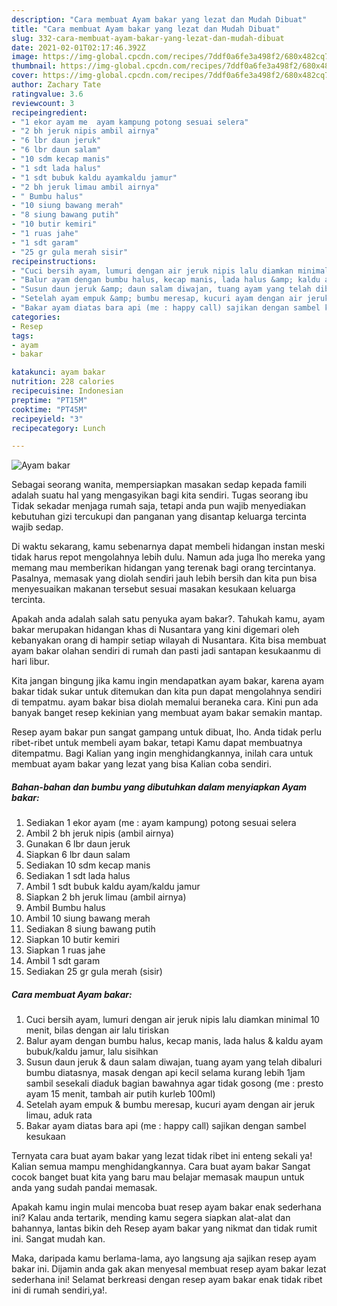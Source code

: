 ```yaml
---
description: "Cara membuat Ayam bakar yang lezat dan Mudah Dibuat"
title: "Cara membuat Ayam bakar yang lezat dan Mudah Dibuat"
slug: 332-cara-membuat-ayam-bakar-yang-lezat-dan-mudah-dibuat
date: 2021-02-01T02:17:46.392Z
image: https://img-global.cpcdn.com/recipes/7ddf0a6fe3a498f2/680x482cq70/ayam-bakar-foto-resep-utama.jpg
thumbnail: https://img-global.cpcdn.com/recipes/7ddf0a6fe3a498f2/680x482cq70/ayam-bakar-foto-resep-utama.jpg
cover: https://img-global.cpcdn.com/recipes/7ddf0a6fe3a498f2/680x482cq70/ayam-bakar-foto-resep-utama.jpg
author: Zachary Tate
ratingvalue: 3.6
reviewcount: 3
recipeingredient:
- "1 ekor ayam me  ayam kampung potong sesuai selera"
- "2 bh jeruk nipis ambil airnya"
- "6 lbr daun jeruk"
- "6 lbr daun salam"
- "10 sdm kecap manis"
- "1 sdt lada halus"
- "1 sdt bubuk kaldu ayamkaldu jamur"
- "2 bh jeruk limau ambil airnya"
- " Bumbu halus"
- "10 siung bawang merah"
- "8 siung bawang putih"
- "10 butir kemiri"
- "1 ruas jahe"
- "1 sdt garam"
- "25 gr gula merah sisir"
recipeinstructions:
- "Cuci bersih ayam, lumuri dengan air jeruk nipis lalu diamkan minimal 10 menit, bilas dengan air lalu tiriskan"
- "Balur ayam dengan bumbu halus, kecap manis, lada halus &amp; kaldu ayam bubuk/kaldu jamur, lalu sisihkan"
- "Susun daun jeruk &amp; daun salam diwajan, tuang ayam yang telah dibaluri bumbu diatasnya, masak dengan api kecil selama kurang lebih 1jam sambil sesekali diaduk bagian bawahnya agar tidak gosong (me : presto ayam 15 menit, tambah air putih kurleb 100ml)"
- "Setelah ayam empuk &amp; bumbu meresap, kucuri ayam dengan air jeruk limau, aduk rata"
- "Bakar ayam diatas bara api (me : happy call) sajikan dengan sambel kesukaan"
categories:
- Resep
tags:
- ayam
- bakar

katakunci: ayam bakar 
nutrition: 228 calories
recipecuisine: Indonesian
preptime: "PT15M"
cooktime: "PT45M"
recipeyield: "3"
recipecategory: Lunch

---
```



![Ayam bakar](https://img-global.cpcdn.com/recipes/7ddf0a6fe3a498f2/680x482cq70/ayam-bakar-foto-resep-utama.jpg)

Sebagai seorang wanita, mempersiapkan masakan sedap kepada famili adalah suatu hal yang mengasyikan bagi kita sendiri. Tugas seorang ibu Tidak sekadar menjaga rumah saja, tetapi anda pun wajib menyediakan kebutuhan gizi tercukupi dan panganan yang disantap keluarga tercinta wajib sedap.

Di waktu  sekarang, kamu sebenarnya dapat membeli hidangan instan meski tidak harus repot mengolahnya lebih dulu. Namun ada juga lho mereka yang memang mau memberikan hidangan yang terenak bagi orang tercintanya. Pasalnya, memasak yang diolah sendiri jauh lebih bersih dan kita pun bisa menyesuaikan makanan tersebut sesuai masakan kesukaan keluarga tercinta. 



Apakah anda adalah salah satu penyuka ayam bakar?. Tahukah kamu, ayam bakar merupakan hidangan khas di Nusantara yang kini digemari oleh kebanyakan orang di hampir setiap wilayah di Nusantara. Kita bisa membuat ayam bakar olahan sendiri di rumah dan pasti jadi santapan kesukaanmu di hari libur.

Kita jangan bingung jika kamu ingin mendapatkan ayam bakar, karena ayam bakar tidak sukar untuk ditemukan dan kita pun dapat mengolahnya sendiri di tempatmu. ayam bakar bisa diolah memalui beraneka cara. Kini pun ada banyak banget resep kekinian yang membuat ayam bakar semakin mantap.

Resep ayam bakar pun sangat gampang untuk dibuat, lho. Anda tidak perlu ribet-ribet untuk membeli ayam bakar, tetapi Kamu dapat membuatnya ditempatmu. Bagi Kalian yang ingin menghidangkannya, inilah cara untuk membuat ayam bakar yang lezat yang bisa Kalian coba sendiri.

<!--inarticleads1-->

##### Bahan-bahan dan bumbu yang dibutuhkan dalam menyiapkan Ayam bakar:

1. Sediakan 1 ekor ayam (me : ayam kampung) potong sesuai selera
1. Ambil 2 bh jeruk nipis (ambil airnya)
1. Gunakan 6 lbr daun jeruk
1. Siapkan 6 lbr daun salam
1. Sediakan 10 sdm kecap manis
1. Sediakan 1 sdt lada halus
1. Ambil 1 sdt bubuk kaldu ayam/kaldu jamur
1. Siapkan 2 bh jeruk limau (ambil airnya)
1. Ambil  Bumbu halus
1. Ambil 10 siung bawang merah
1. Sediakan 8 siung bawang putih
1. Siapkan 10 butir kemiri
1. Siapkan 1 ruas jahe
1. Ambil 1 sdt garam
1. Sediakan 25 gr gula merah (sisir)




<!--inarticleads2-->

##### Cara membuat Ayam bakar:

1. Cuci bersih ayam, lumuri dengan air jeruk nipis lalu diamkan minimal 10 menit, bilas dengan air lalu tiriskan
1. Balur ayam dengan bumbu halus, kecap manis, lada halus &amp; kaldu ayam bubuk/kaldu jamur, lalu sisihkan
1. Susun daun jeruk &amp; daun salam diwajan, tuang ayam yang telah dibaluri bumbu diatasnya, masak dengan api kecil selama kurang lebih 1jam sambil sesekali diaduk bagian bawahnya agar tidak gosong (me : presto ayam 15 menit, tambah air putih kurleb 100ml)
1. Setelah ayam empuk &amp; bumbu meresap, kucuri ayam dengan air jeruk limau, aduk rata
1. Bakar ayam diatas bara api (me : happy call) sajikan dengan sambel kesukaan




Ternyata cara buat ayam bakar yang lezat tidak ribet ini enteng sekali ya! Kalian semua mampu menghidangkannya. Cara buat ayam bakar Sangat cocok banget buat kita yang baru mau belajar memasak maupun untuk anda yang sudah pandai memasak.

Apakah kamu ingin mulai mencoba buat resep ayam bakar enak sederhana ini? Kalau anda tertarik, mending kamu segera siapkan alat-alat dan bahannya, lantas bikin deh Resep ayam bakar yang nikmat dan tidak rumit ini. Sangat mudah kan. 

Maka, daripada kamu berlama-lama, ayo langsung aja sajikan resep ayam bakar ini. Dijamin anda gak akan menyesal membuat resep ayam bakar lezat sederhana ini! Selamat berkreasi dengan resep ayam bakar enak tidak ribet ini di rumah sendiri,ya!.

